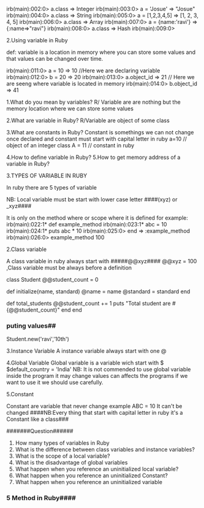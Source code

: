 <!-- 
What is ruby
1.Ruby is a server side scripting language
2.Ruby is a interpreted language
3.It runs on a variety of platforms
4.Ruby also as a pure Obect Oriented Language
5. Class of an object in decided at runtine
 -->


<!-- Example to print each class of instance -->

irb(main):002:0> a.class
=> Integer
irb(main):003:0> a = 'Josue'
=> "Josue"
irb(main):004:0> a.class
=> String
irb(main):005:0> a = [1,2,3,4,5]
=> [1, 2, 3, 4, 5]
irb(main):006:0> a.class
=> Array
irb(main):007:0>  a = {name:'ravi'}
=> {:name=>"ravi"}
irb(main):008:0> a.class
=> Hash
irb(main):009:0> 


2.Using variable in Ruby

def: variable is a location in memory where you can store some values
and that values can be changed over time.

irb(main):011:0> a = 10
=> 10                             //Here we are declaring variable
irb(main):012:0> b = 20
=> 20
irb(main):013:0> a.object_id
=> 21                              // Here we are seeng where variable is located in memory
irb(main):014:0> b.object_id
=> 41


<!-- Question -->

1.What do you mean by variables?
R/ Variable are are nothing but the memory location where we can store some values


2.What are variable in Ruby?
R/Variable are object of some class 

3.What are constants in Ruby?
Constant is somethings we can not change once declared 
and constant must start with capital letter in ruby
a=10 // object of an integer class
A = 11 // constant in ruby

4.How to define variable in Ruby?
5.How to get memory address of a variable in Ruby?


<!-- -------------------------- -->

3.TYPES OF VARIABLE IN RUBY

In ruby there are 5 types of variable 

<!-- 1.Local variable -->
NB: Local variable must be start with lower case letter ####(xyz) or _xyz####

It is only on the method where or scope where it is defined for example:
irb(main):022:1* def example_method
irb(main):023:1*   abc = 10
irb(main):024:1*   puts abc * 10
irb(main):025:0> end
=> :example_method
irb(main):026:0> example_method
100


2.Class variable

A class variable in ruby always start with #####@@xyz####
@@xyz = 100 ,Class variable must be always before a definition

class Student
  @@student_count = 0

  def initialize(name, standard)
   @name = name
   @standard = standard
  end
  
  def total_students
   @@student_count += 1
   puts "Total student are #{@@student_count}"
  end
end

### puting values##
Student.new('ravi','10th')


3.Instance Variable
  A instance variable always start with one @


4.Global Variable
Global variable is a variable wich start with $
$default_country = 'India'
NB: It is not commended to use global variable inside the program
it may change values can affects the programs  if we want to use it we should use carefully. 

5.Constant

 Constant are variable that never change 
 example ABC = 10 It can't be changed 
 ####NB:Every thing that start with capital letter in ruby it's a Constant like a  class###

 #######Question######

1. How many types of variables in Ruby
2. What is the difference between class variables and instance variables?
3. What is the scope of a local variable?
4. What is the disadvantage of global variables
5. What happen when you reference an uninitialized local variable?
6. What happen when you reference an uninitialized Constant?
7. What happen when you reference an uninitialized variable


### 5 Method in Ruby####
